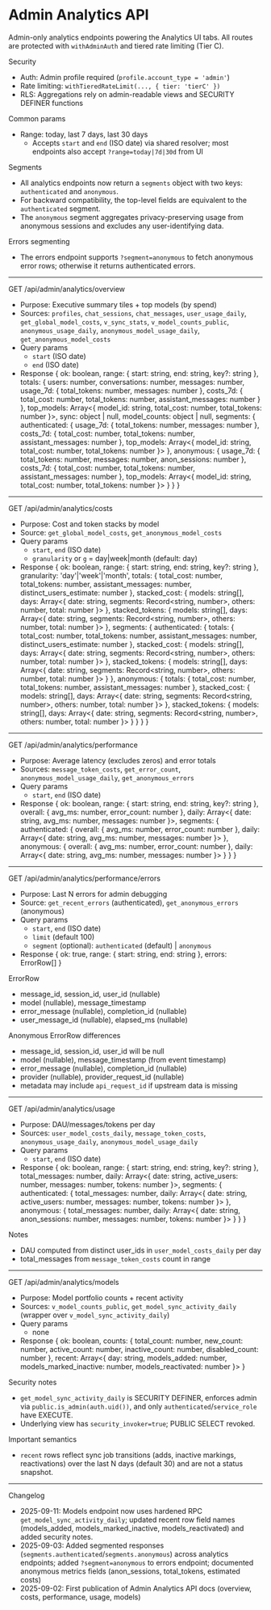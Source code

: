 # Admin Analytics API

Admin-only analytics endpoints powering the Analytics UI tabs. All routes are protected with `withAdminAuth` and tiered rate limiting (Tier C).

Security

- Auth: Admin profile required (`profile.account_type = 'admin'`)
- Rate limiting: `withTieredRateLimit(..., { tier: 'tierC' })`
- RLS: Aggregations rely on admin-readable views and SECURITY DEFINER functions

Common params

- Range: today, last 7 days, last 30 days
  - Accepts `start` and `end` (ISO date) via shared resolver; most endpoints also accept `?range=today|7d|30d` from UI

Segments

- All analytics endpoints now return a `segments` object with two keys: `authenticated` and `anonymous`.
- For backward compatibility, the top-level fields are equivalent to the `authenticated` segment.
- The `anonymous` segment aggregates privacy-preserving usage from anonymous sessions and excludes any user-identifying data.

Errors segmenting

- The errors endpoint supports `?segment=anonymous` to fetch anonymous error rows; otherwise it returns authenticated errors.

---

GET /api/admin/analytics/overview

- Purpose: Executive summary tiles + top models (by spend)
- Sources: `profiles`, `chat_sessions`, `chat_messages`, `user_usage_daily`, `get_global_model_costs`, `v_sync_stats`, `v_model_counts_public`, `anonymous_usage_daily`, `anonymous_model_usage_daily`, `get_anonymous_model_costs`
- Query params
  - `start` (ISO date)
  - `end` (ISO date)
- Response
  {
  ok: boolean,
  range: { start: string, end: string, key?: string },
  totals: {
  users: number,
  conversations: number,
  messages: number,
  usage_7d: { total_tokens: number, messages: number },
  costs_7d: { total_cost: number, total_tokens: number, assistant_messages: number }
  },
  top_models: Array<{ model_id: string, total_cost: number, total_tokens: number }>,
  sync: object | null,
  model_counts: object | null,
  segments: {
  authenticated: {
  usage_7d: { total_tokens: number, messages: number },
  costs_7d: { total_cost: number, total_tokens: number, assistant_messages: number },
  top_models: Array<{ model_id: string, total_cost: number, total_tokens: number }>
  },
  anonymous: {
  usage_7d: { total_tokens: number, messages: number, anon_sessions: number },
  costs_7d: { total_cost: number, total_tokens: number, assistant_messages: number },
  top_models: Array<{ model_id: string, total_cost: number, total_tokens: number }>
  }
  }
  }

---

GET /api/admin/analytics/costs

- Purpose: Cost and token stacks by model
- Source: `get_global_model_costs`, `get_anonymous_model_costs`
- Query params
  - `start`, `end` (ISO date)
  - `granularity` or `g` = day|week|month (default: day)
- Response
  {
  ok: boolean,
  range: { start: string, end: string, key?: string },
  granularity: 'day'|'week'|'month',
  totals: { total_cost: number, total_tokens: number, assistant_messages: number, distinct_users_estimate: number },
  stacked_cost: { models: string[], days: Array<{ date: string, segments: Record<string, number>, others: number, total: number }> },
  stacked_tokens: { models: string[], days: Array<{ date: string, segments: Record<string, number>, others: number, total: number }> },
  segments: {
  authenticated: {
  totals: { total_cost: number, total_tokens: number, assistant_messages: number, distinct_users_estimate: number },
  stacked_cost: { models: string[], days: Array<{ date: string, segments: Record<string, number>, others: number, total: number }> },
  stacked_tokens: { models: string[], days: Array<{ date: string, segments: Record<string, number>, others: number, total: number }> }
  },
  anonymous: {
  totals: { total_cost: number, total_tokens: number, assistant_messages: number },
  stacked_cost: { models: string[], days: Array<{ date: string, segments: Record<string, number>, others: number, total: number }> },
  stacked_tokens: { models: string[], days: Array<{ date: string, segments: Record<string, number>, others: number, total: number }> }
  }
  }
  }

---

GET /api/admin/analytics/performance

- Purpose: Average latency (excludes zeros) and error totals
- Sources: `message_token_costs`, `get_error_count`, `anonymous_model_usage_daily`, `get_anonymous_errors`
- Query params
  - `start`, `end` (ISO date)
- Response
  {
  ok: boolean,
  range: { start: string, end: string, key?: string },
  overall: { avg_ms: number, error_count: number },
  daily: Array<{ date: string, avg_ms: number, messages: number }>,
  segments: {
  authenticated: {
  overall: { avg_ms: number, error_count: number },
  daily: Array<{ date: string, avg_ms: number, messages: number }>
  },
  anonymous: {
  overall: { avg_ms: number, error_count: number },
  daily: Array<{ date: string, avg_ms: number, messages: number }>
  }
  }
  }

---

GET /api/admin/analytics/performance/errors

- Purpose: Last N errors for admin debugging
- Source: `get_recent_errors` (authenticated), `get_anonymous_errors` (anonymous)
- Query params
  - `start`, `end` (ISO date)
  - `limit` (default 100)
  - `segment` (optional): `authenticated` (default) | `anonymous`
- Response
  { ok: true, range: { start: string, end: string }, errors: ErrorRow[] }

ErrorRow

- message_id, session_id, user_id (nullable)
- model (nullable), message_timestamp
- error_message (nullable), completion_id (nullable)
- user_message_id (nullable), elapsed_ms (nullable)

Anonymous ErrorRow differences

- message_id, session_id, user_id will be null
- model (nullable), message_timestamp (from event timestamp)
- error_message (nullable), completion_id (nullable)
- provider (nullable), provider_request_id (nullable)
- metadata may include `api_request_id` if upstream data is missing

---

GET /api/admin/analytics/usage

- Purpose: DAU/messages/tokens per day
- Sources: `user_model_costs_daily`, `message_token_costs`, `anonymous_usage_daily`, `anonymous_model_usage_daily`
- Query params
  - `start`, `end` (ISO date)
- Response
  {
  ok: boolean,
  range: { start: string, end: string, key?: string },
  total_messages: number,
  daily: Array<{ date: string, active_users: number, messages: number, tokens: number }>,
  segments: {
  authenticated: {
  total_messages: number,
  daily: Array<{ date: string, active_users: number, messages: number, tokens: number }>
  },
  anonymous: {
  total_messages: number,
  daily: Array<{ date: string, anon_sessions: number, messages: number, tokens: number }>
  }
  }
  }

Notes

- DAU computed from distinct user_ids in `user_model_costs_daily` per day
- total_messages from `message_token_costs` count in range

---

GET /api/admin/analytics/models

- Purpose: Model portfolio counts + recent activity
- Sources: `v_model_counts_public`, `get_model_sync_activity_daily` (wrapper over `v_model_sync_activity_daily`)
- Query params
  - none
- Response
  {
  ok: boolean,
  counts: { total_count: number, new_count: number, active_count: number, inactive_count: number, disabled_count: number },
  recent: Array<{ day: string, models_added: number, models_marked_inactive: number, models_reactivated: number }>
  }

Security notes

- `get_model_sync_activity_daily` is SECURITY DEFINER, enforces admin via `public.is_admin(auth.uid())`, and only `authenticated`/`service_role` have EXECUTE.
- Underlying view has `security_invoker=true`; PUBLIC SELECT revoked.

Important semantics

- `recent` rows reflect sync job transitions (adds, inactive markings, reactivations) over the last N days (default 30) and are not a status snapshot.

---

Changelog

- 2025-09-11: Models endpoint now uses hardened RPC `get_model_sync_activity_daily`; updated recent row field names (models_added, models_marked_inactive, models_reactivated) and added security notes.
- 2025-09-03: Added segmented responses (`segments.authenticated`/`segments.anonymous`) across analytics endpoints; added `?segment=anonymous` to errors endpoint; documented anonymous metrics fields (anon_sessions, total_tokens, estimated costs)
- 2025-09-02: First publication of Admin Analytics API docs (overview, costs, performance, usage, models)
